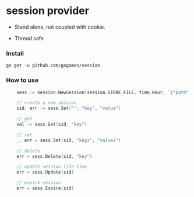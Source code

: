 session provider
===

* Stand alone, not coupled with cookie.

* Thread safe


### Install

``` go get -u github.com/gogames/session ```


### How to use

```go
	sess := session.NewSession(session.STORE_FILE, time.Hour, `{"path":"session_path", "separator": "/"}`)

	// create a new session
	sid, err := sess.Set("", "key", "value")

	// get
	val := sess.Get(sid, "key")

	// set
	_, err = sess.Set(sid, "key2", "value2")

	// delete 
	err = sess.Delete(sid, "key")

	// update session life time
	err = sess.Update(sid)

	// expire session
	err = sess.Expire(sid)
```
